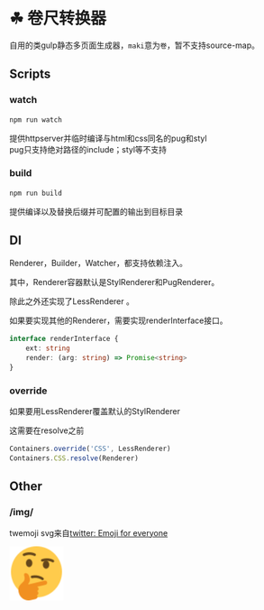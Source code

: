 # ☘ 卷尺转换器

自用的类gulp静态多页面生成器，`maki`意为`卷`，暂不支持source-map。


## Scripts

### watch

```bash
npm run watch
```

提供httpserver并临时编译与html和css同名的pug和styl    
pug只支持绝对路径的include；styl等不支持

### build

```bash
npm run build
```

提供编译以及替换后缀并可配置的输出到目标目录



## DI

Renderer，Builder，Watcher，都支持依赖注入。

其中，Renderer容器默认是StylRenderer和PugRenderer。

除此之外还实现了LessRenderer 。

如果要实现其他的Renderer，需要实现renderInterface接口。

```typescript
interface renderInterface {
    ext: string
    render: (arg: string) => Promise<string>
}
```

### override

如果要用LessRenderer覆盖默认的StylRenderer

这需要在resolve之前

```typescript
Containers.override('CSS', LessRenderer)
Containers.CSS.resolve(Renderer)
```


## Other

### /img/

twemoji svg来自[twitter: Emoji for everyone](https://github.com/twitter/twemoji)

<img src="./img/1f914.svg" width="96" alt="twemoji" />
